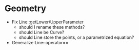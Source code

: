 # Geometry
- Fix Line::getLower/UpperParameter
    - should I rename these methods?
    - should Line be Curve?
    - should Line store the points, or a parametrized equation?
- Generalize Line::operator==
